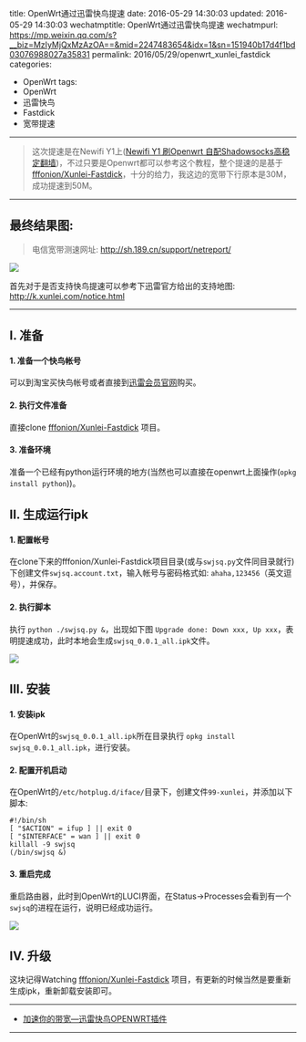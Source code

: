 title: OpenWrt通过迅雷快鸟提速
date: 2016-05-29 14:30:03
updated: 2016-05-29 14:30:03
wechatmptitle: OpenWrt通过迅雷快鸟提速
wechatmpurl: https://mp.weixin.qq.com/s?__biz=MzIyMjQxMzAzOA==&mid=2247483654&idx=1&sn=151940b17d4f1bd03076988027a35831
permalink: 2016/05/29/openwrt_xunlei_fastdick
categories:
- OpenWrt
tags:
- OpenWrt
- 迅雷快鸟
- Fastdick
- 宽带提速

---

> 这次提速是在Newifi Y1上([Newifi Y1 刷Openwrt 自配Shadowsocks高稳定翻墙](http://blog.dreamtobe.cn/2016/04/24/newifi_openwrt/))，不过只要是Openwrt都可以参考这个教程，整个提速的是基于[fffonion/Xunlei-Fastdick](https://github.com/fffonion/Xunlei-Fastdick)，十分的给力，我这边的宽带下行原本是30M，成功提速到50M。

<!-- more -->

---

## 最终结果图:

> 电信宽带测速网址: http://sh.189.cn/support/netreport/

![](/img/openwrt_xunlei-fastdick-1.png)

首先对于是否支持快鸟提速可以参考下迅雷官方给出的支持地图: http://k.xunlei.com/notice.html

---

## I. 准备

#### 1. 准备一个快鸟帐号

可以到淘宝买快鸟帐号或者直接到[迅雷会员官网](http://vip.xunlei.com/vip_service/introduce/)购买。

#### 2. 执行文件准备

直接clone [fffonion/Xunlei-Fastdick](https://github.com/fffonion/Xunlei-Fastdick) 项目。

#### 3. 准备环境

准备一个已经有python运行环境的地方(当然也可以直接在openwrt上面操作(`opkg install python`))。


## II. 生成运行ipk

#### 1. 配置帐号

在clone下来的fffonion/Xunlei-Fastdick项目目录(或与`swjsq.py`文件同目录就行)下创建文件`swjsq.account.txt`，输入帐号与密码格式如: `ahaha,123456`（英文逗号），并保存。

#### 2. 执行脚本

执行 `python ./swjsq.py &`，出现如下图 `Upgrade done: Down xxx, Up xxx`，表明提速成功，此时本地会生成`swjsq_0.0.1_all.ipk`文件。

![](/img/openwrt_xunlei-fastdick-2.png)

## III. 安装

#### 1. 安装ipk

在OpenWrt的`swjsq_0.0.1_all.ipk`所在目录执行 `opkg install swjsq_0.0.1_all.ipk`，进行安装。

#### 2. 配置开机启动

在OpenWrt的`/etc/hotplug.d/iface/`目录下，创建文件`99-xunlei`，并添加以下脚本:

```
#!/bin/sh
[ "$ACTION" = ifup ] || exit 0
[ "$INTERFACE" = wan ] || exit 0
killall -9 swjsq
(/bin/swjsq &)
```

#### 3. 重启完成

重启路由器，此时到OpenWrt的LUCI界面，在Status->Processes会看到有一个`swjsq`的进程在运行，说明已经成功运行。

![](/img/openwrt_xunlei-fastdick-3.png)

## IV. 升级

这块记得Watching [fffonion/Xunlei-Fastdick](https://github.com/fffonion/Xunlei-Fastdick) 项目，有更新的时候当然是要重新生成ipk，重新卸载安装即可。

---

- [加速你的带宽—迅雷快鸟OPENWRT插件](http://www.openwrt.org.cn/bbs/thread-19695-1-1.html)

---
